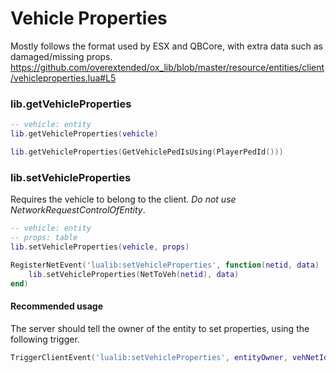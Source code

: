 # Vehicle Properties
Mostly follows the format used by ESX and QBCore, with extra data such as damaged/missing props.  
https://github.com/overextended/ox_lib/blob/master/resource/entities/client/vehicleproperties.lua#L5

### lib.getVehicleProperties
```lua
-- vehicle: entity
lib.getVehicleProperties(vehicle)

lib.getVehicleProperties(GetVehiclePedIsUsing(PlayerPedId()))
```

### lib.setVehicleProperties
Requires the vehicle to belong to the client. _Do not use NetworkRequestControlOfEntity_.
```lua
-- vehicle: entity
-- props: table
lib.setVehicleProperties(vehicle, props)

RegisterNetEvent('lualib:setVehicleProperties', function(netid, data)
	lib.setVehicleProperties(NetToVeh(netid), data)
end)
```

#### Recommended usage
The server should tell the owner of the entity to set properties, using the following trigger.
```lua
TriggerClientEvent('lualib:setVehicleProperties', entityOwner, vehNetId, data)
```